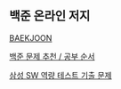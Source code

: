 ## 백준 온라인 저지

[BAEKJOON](https://www.acmicpc.net/)

[백준 문제 추천 / 공부 순서](https://rladuddms.tistory.com/99)

[삼성 SW 역량 테스트 기출 문제](https://www.acmicpc.net/workbook/view/1152)
